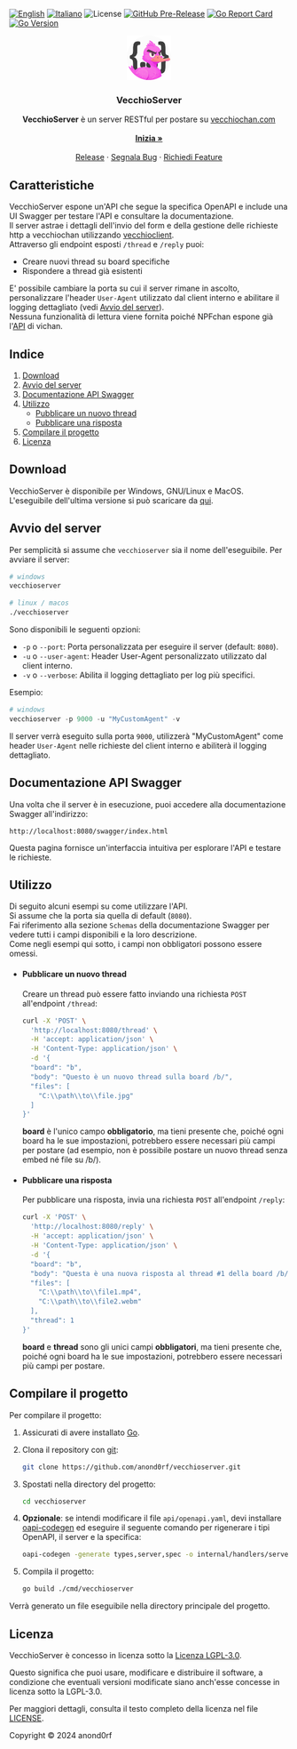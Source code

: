 <a name="readme-top"></a>
[![English](https://img.shields.io/badge/lang-en-blue.svg)](README-en.md) [![Italiano](https://img.shields.io/badge/lang-it-blue.svg)](README.md) 
![License](https://img.shields.io/github/license/anond0rf/vecchioserver) [![GitHub Pre-Release](https://img.shields.io/github/v/release/anond0rf/vecchioserver?include_prereleases&label=pre-release)](https://github.com/anond0rf/vecchioserver/releases) [![Go Report Card](https://goreportcard.com/badge/github.com/anond0rf/vecchioserver)](https://goreportcard.com/report/github.com/anond0rf/vecchioserver) [![Go Version](https://img.shields.io/github/go-mod/go-version/anond0rf/vecchioserver)](https://github.com/anond0rf/vecchioserver)
<br />
<div align="center">
  <a href="https://github.com/anond0rf/vecchioserver">
    <img src="logo.png" alt="Logo" width="80" height="80">
  </a>
<h3 align="center">VecchioServer</h3>
  <p align="center">
    <strong>VecchioServer</strong> è un server RESTful per postare su <a href="https://vecchiochan.com/">vecchiochan.com</a>
    <br />
    <br />
    <a href="#download"><strong>Inizia »</strong></a>
    <br />
    <br />
    <a href="https://github.com/anond0rf/vecchioserver/releases">Release</a>
    ·
    <a href="https://github.com/anond0rf/vecchioserver/issues">Segnala Bug</a>
    ·
    <a href="https://github.com/anond0rf/vecchioserver/issues">Richiedi Feature</a>
  </p>
</div>

## Caratteristiche

VecchioServer espone un'API che segue la specifica OpenAPI e include una UI Swagger per testare l'API e consultare la documentazione.  
Il server astrae i dettagli dell'invio del form e della gestione delle richieste http a vecchiochan utilizzando [vecchioclient](https://github.com/anond0rf/vecchioclient).  
Attraverso gli endpoint esposti `/thread` e `/reply` puoi:

- Creare nuovi thread su board specifiche
- Rispondere a thread già esistenti

E' possibile cambiare la porta su cui il server rimane in ascolto, personalizzare l'header `User-Agent` utilizzato dal client interno e abilitare il logging dettagliato (vedi [Avvio del server](#avvio-del-server)).  
Nessuna funzionalità di lettura viene fornita poiché NPFchan espone già l'[API](https://github.com/vichan-devel/vichan-API/) di vichan.

## Indice


1. [Download](#download)
2. [Avvio del server](#avvio-del-server)
3. [Documentazione API Swagger](#documentazione-api-swagger)
4. [Utilizzo](#utilizzo)
    - [Pubblicare un nuovo thread](#pubblicare-un-nuovo-thread)
    - [Pubblicare una risposta](#pubblicare-una-risposta)
5. [Compilare il progetto](#compilare-il-progetto)
6. [Licenza](#licenza)

## Download

VecchioServer è disponibile per Windows, GNU/Linux e MacOS.  
L'eseguibile dell'ultima versione si può scaricare da [qui](https://github.com/anond0rf/vecchioserver/releases).

## Avvio del server

Per semplicità si assume che `vecchioserver` sia il nome dell'eseguibile.
Per avviare il server:

```powershell
# windows
vecchioserver
```
```sh
# linux / macos
./vecchioserver
```

Sono disponibili le seguenti opzioni:

- `-p` o `--port`: Porta personalizzata per eseguire il server (default: `8080`).  
- `-u` o `--user-agent`: Header User-Agent personalizzato utilizzato dal client interno.  
- `-v` o `--verbose`: Abilita il logging dettagliato per log più specifici.  

Esempio:

```powershell
# windows
vecchioserver -p 9000 -u "MyCustomAgent" -v
```

Il server verrà eseguito sulla porta `9000`, utilizzerà "MyCustomAgent" come header `User-Agent` nelle richieste del client interno e abiliterà il logging dettagliato.

## Documentazione API Swagger

Una volta che il server è in esecuzione, puoi accedere alla documentazione Swagger all'indirizzo:

```
http://localhost:8080/swagger/index.html
```

Questa pagina fornisce un'interfaccia intuitiva per esplorare l'API e testare le richieste.

## Utilizzo

Di seguito alcuni esempi su come utilizzare l'API.  
Si assume che la porta sia quella di default (`8080`).  
Fai riferimento alla sezione `Schemas` della documentazione Swagger per vedere tutti i campi disponibili e la loro descrizione.  
Come negli esempi qui sotto, i campi non obbligatori possono essere omessi.

- #### Pubblicare un nuovo thread

  Creare un thread può essere fatto inviando una richiesta `POST` all'endpoint `/thread`:

  ```bash
  curl -X 'POST' \
    'http://localhost:8080/thread' \
    -H 'accept: application/json' \
    -H 'Content-Type: application/json' \
    -d '{
    "board": "b",
    "body": "Questo è un nuovo thread sulla board /b/",
    "files": [
      "C:\\path\\to\\file.jpg"
    ]
  }'
  ```

  **board** è l'unico campo **obbligatorio**, ma tieni presente che, poiché ogni board ha le sue impostazioni, potrebbero essere necessari più campi per postare (ad esempio, non è possibile postare un nuovo thread senza embed né file su /b/).

- #### Pubblicare una risposta

  Per pubblicare una risposta, invia una richiesta `POST` all'endpoint `/reply`:

  ```bash
  curl -X 'POST' \
    'http://localhost:8080/reply' \
    -H 'accept: application/json' \
    -H 'Content-Type: application/json' \
    -d '{
    "board": "b",
    "body": "Questa è una nuova risposta al thread #1 della board /b/",
    "files": [
      "C:\\path\\to\\file1.mp4",
      "C:\\path\\to\\file2.webm"
    ],
    "thread": 1
  }'
  ```

  **board** e **thread** sono gli unici campi **obbligatori**, ma tieni presente che, poiché ogni board ha le sue impostazioni, potrebbero essere necessari più campi per postare.

## Compilare il progetto

Per compilare il progetto:

1. Assicurati di avere installato [Go](https://golang.org/dl/).
2. Clona il repository con [git](https://github.com/git/git):

   ```sh
   git clone https://github.com/anond0rf/vecchioserver.git
   ```
3. Spostati nella directory del progetto:

   ```sh
   cd vecchioserver
   ```

4. **Opzionale**: se intendi modificare il file `api/openapi.yaml`, devi installare [oapi-codegen](https://github.com/oapi-codegen/oapi-codegen) ed eseguire il seguente comando per rigenerare i tipi OpenAPI, il server e la specifica:

   ```sh
   oapi-codegen -generate types,server,spec -o internal/handlers/server.gen.go -package handlers api/openapi.yaml
   ```

5. Compila il progetto:

   ```sh
   go build ./cmd/vecchioserver
   ```

Verrà generato un file eseguibile nella directory principale del progetto.

## Licenza

VecchioServer è concesso in licenza sotto la [Licenza LGPL-3.0](https://www.gnu.org/licenses/lgpl-3.0.html).

Questo significa che puoi usare, modificare e distribuire il software, a condizione che eventuali versioni modificate siano anch'esse concesse in licenza sotto la LGPL-3.0.

Per maggiori dettagli, consulta il testo completo della licenza nel file [LICENSE](./LICENSE).

Copyright © 2024 anond0rf
